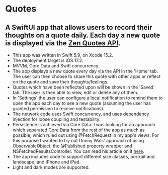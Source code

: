 # Quotes

## A SwiftUI app that allows users to record their thoughts on a quote daily. Each day a new quote is displayed via the [Zen Quotes API](https://zenquotes.io/). 

- This app was written in Swift 5.9, on Xcode 15.2.
- The deployment target is iOS 17.2.
- MVVM, Core Data and Swift concurrency.
- The app displays a new quote every day via the API in the 'Home' tab. The user can then choose to share this quote with other apps or reflect on the quote and save their thoughts/feelings.
- Quotes which have been reflected upon will be shown in the 'Saved' tab. The user is then able to view, edit or delete any of them.
- In 'Settings' the user can configure a local notification to remind them to open the app each day to see a new quote (assuming the user has granted permission to receive notifications).
- The network code uses Swift concurrency, and uses dependency injection for loose coupling and testability.
- Persistence is achieved via Core Data. I was looking for an approach which separated Core Data from the rest of the app as much as possible, which ruled out using @FetchRequest in my app's views. For this purpose I wanted to try out Donny Wals' approach of using ObservableObject, the @Published property wrapper and NSFetchedResultsController. You can read his article on it [here](https://www.donnywals.com/fetching-objects-from-core-data-in-a-swiftui-project/).
- The app includes code to support different size classes, portrait and landscape, and iPhone and iPad.
- Light and dark modes are supported.
